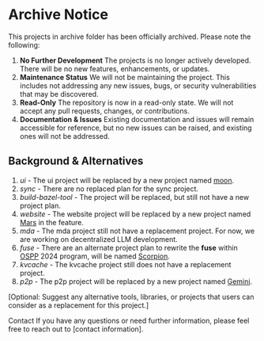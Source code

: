 # Archive Notice

This projects in archive folder has been officially archived. Please note the following:

1. **No Further Development** The projects is no longer actively developed. There will be no new features, enhancements, or updates.
2. **Maintenance Status** We will not be maintaining the project. This includes not addressing any new issues, bugs, or security vulnerabilities that may be discovered.
3. **Read-Only** The repository is now in a read-only state. We will not accept any pull requests, changes, or contributions.
4. **Documentation & Issues** Existing documentation and issues will remain accessible for reference, but no new issues can be raised, and existing ones will not be addressed.

## Background & Alternatives

1. *ui* - The ui project will be replaced by a new project named [moon](../moon/README.md).
2. *sync* - There are no replaced plan for the sync project.
3. *build-bazel-tool* - The project will be replaced, but still not have a new project plan.
4. *website* - The website project will be replaced by a new project named [Mars](../mars/README.md) in the feature.
5. *mda* - The mda project still not have a replacement project. For now, we are working on decentralized LLM development.
6. *fuse* - There are an alternate project plan to rewrite the **fuse** within [OSPP](https://summer-ospp.ac.cn) 2024 program, will be named [Scorpion](../scorpio/README.md).
7. *kvcache* - The kvcache project still does not have a replacement project.
8. *p2p* - The p2p project will be replaced by a new project named [Gemini](../gemini/README.md).

[Optional: Suggest any alternative tools, libraries, or projects that users can consider as a replacement for this project.]

Contact
If you have any questions or need further information, please feel free to reach out to [contact information].
